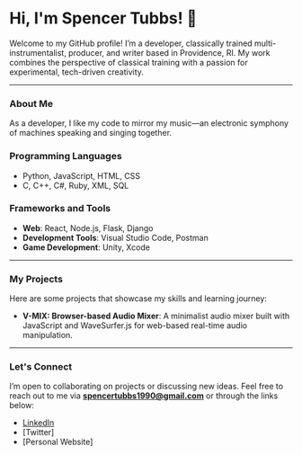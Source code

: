 # Hi, I'm Spencer Tubbs! 👋

Welcome to my GitHub profile! I’m a developer, classically trained multi-instrumentalist, producer, and writer based in Providence, RI. My work combines the perspective of classical training with a passion for experimental, tech-driven creativity.

---

### About Me

As a developer, I like my code to mirror my music—an electronic symphony of machines speaking and singing together.

### Programming Languages
- Python, JavaScript, HTML, CSS
- C, C++, C#, Ruby, XML, SQL

### Frameworks and Tools
- **Web**: React, Node.js, Flask, Django
- **Development Tools**: Visual Studio Code, Postman
- **Game Development**: Unity, Xcode

---

### My Projects

Here are some projects that showcase my skills and learning journey:

- **V-MIX: Browser-based Audio Mixer**: A minimalist audio mixer built with JavaScript and WaveSurfer.js for web-based real-time audio manipulation.

---

### Let's Connect

I’m open to collaborating on projects or discussing new ideas. Feel free to reach out to me via **spencertubbs1990@gmail.com** or through the links below:

- [LinkedIn](https://www.linkedin.com/in/spencer-tubbs-42623030b)
- [Twitter]
- [Personal Website]
